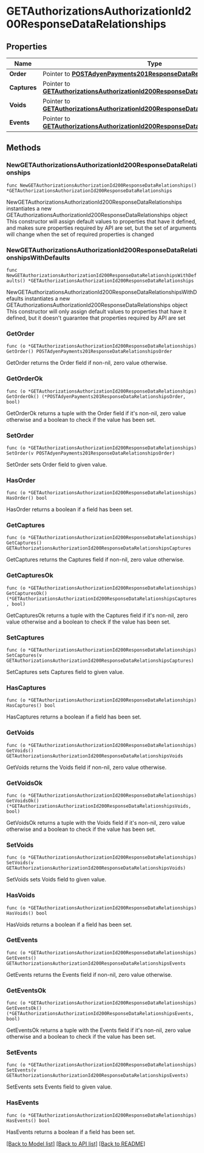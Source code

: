 # GETAuthorizationsAuthorizationId200ResponseDataRelationships

## Properties

Name | Type | Description | Notes
------------ | ------------- | ------------- | -------------
**Order** | Pointer to [**POSTAdyenPayments201ResponseDataRelationshipsOrder**](POSTAdyenPayments201ResponseDataRelationshipsOrder.md) |  | [optional] 
**Captures** | Pointer to [**GETAuthorizationsAuthorizationId200ResponseDataRelationshipsCaptures**](GETAuthorizationsAuthorizationId200ResponseDataRelationshipsCaptures.md) |  | [optional] 
**Voids** | Pointer to [**GETAuthorizationsAuthorizationId200ResponseDataRelationshipsVoids**](GETAuthorizationsAuthorizationId200ResponseDataRelationshipsVoids.md) |  | [optional] 
**Events** | Pointer to [**GETAuthorizationsAuthorizationId200ResponseDataRelationshipsEvents**](GETAuthorizationsAuthorizationId200ResponseDataRelationshipsEvents.md) |  | [optional] 

## Methods

### NewGETAuthorizationsAuthorizationId200ResponseDataRelationships

`func NewGETAuthorizationsAuthorizationId200ResponseDataRelationships() *GETAuthorizationsAuthorizationId200ResponseDataRelationships`

NewGETAuthorizationsAuthorizationId200ResponseDataRelationships instantiates a new GETAuthorizationsAuthorizationId200ResponseDataRelationships object
This constructor will assign default values to properties that have it defined,
and makes sure properties required by API are set, but the set of arguments
will change when the set of required properties is changed

### NewGETAuthorizationsAuthorizationId200ResponseDataRelationshipsWithDefaults

`func NewGETAuthorizationsAuthorizationId200ResponseDataRelationshipsWithDefaults() *GETAuthorizationsAuthorizationId200ResponseDataRelationships`

NewGETAuthorizationsAuthorizationId200ResponseDataRelationshipsWithDefaults instantiates a new GETAuthorizationsAuthorizationId200ResponseDataRelationships object
This constructor will only assign default values to properties that have it defined,
but it doesn't guarantee that properties required by API are set

### GetOrder

`func (o *GETAuthorizationsAuthorizationId200ResponseDataRelationships) GetOrder() POSTAdyenPayments201ResponseDataRelationshipsOrder`

GetOrder returns the Order field if non-nil, zero value otherwise.

### GetOrderOk

`func (o *GETAuthorizationsAuthorizationId200ResponseDataRelationships) GetOrderOk() (*POSTAdyenPayments201ResponseDataRelationshipsOrder, bool)`

GetOrderOk returns a tuple with the Order field if it's non-nil, zero value otherwise
and a boolean to check if the value has been set.

### SetOrder

`func (o *GETAuthorizationsAuthorizationId200ResponseDataRelationships) SetOrder(v POSTAdyenPayments201ResponseDataRelationshipsOrder)`

SetOrder sets Order field to given value.

### HasOrder

`func (o *GETAuthorizationsAuthorizationId200ResponseDataRelationships) HasOrder() bool`

HasOrder returns a boolean if a field has been set.

### GetCaptures

`func (o *GETAuthorizationsAuthorizationId200ResponseDataRelationships) GetCaptures() GETAuthorizationsAuthorizationId200ResponseDataRelationshipsCaptures`

GetCaptures returns the Captures field if non-nil, zero value otherwise.

### GetCapturesOk

`func (o *GETAuthorizationsAuthorizationId200ResponseDataRelationships) GetCapturesOk() (*GETAuthorizationsAuthorizationId200ResponseDataRelationshipsCaptures, bool)`

GetCapturesOk returns a tuple with the Captures field if it's non-nil, zero value otherwise
and a boolean to check if the value has been set.

### SetCaptures

`func (o *GETAuthorizationsAuthorizationId200ResponseDataRelationships) SetCaptures(v GETAuthorizationsAuthorizationId200ResponseDataRelationshipsCaptures)`

SetCaptures sets Captures field to given value.

### HasCaptures

`func (o *GETAuthorizationsAuthorizationId200ResponseDataRelationships) HasCaptures() bool`

HasCaptures returns a boolean if a field has been set.

### GetVoids

`func (o *GETAuthorizationsAuthorizationId200ResponseDataRelationships) GetVoids() GETAuthorizationsAuthorizationId200ResponseDataRelationshipsVoids`

GetVoids returns the Voids field if non-nil, zero value otherwise.

### GetVoidsOk

`func (o *GETAuthorizationsAuthorizationId200ResponseDataRelationships) GetVoidsOk() (*GETAuthorizationsAuthorizationId200ResponseDataRelationshipsVoids, bool)`

GetVoidsOk returns a tuple with the Voids field if it's non-nil, zero value otherwise
and a boolean to check if the value has been set.

### SetVoids

`func (o *GETAuthorizationsAuthorizationId200ResponseDataRelationships) SetVoids(v GETAuthorizationsAuthorizationId200ResponseDataRelationshipsVoids)`

SetVoids sets Voids field to given value.

### HasVoids

`func (o *GETAuthorizationsAuthorizationId200ResponseDataRelationships) HasVoids() bool`

HasVoids returns a boolean if a field has been set.

### GetEvents

`func (o *GETAuthorizationsAuthorizationId200ResponseDataRelationships) GetEvents() GETAuthorizationsAuthorizationId200ResponseDataRelationshipsEvents`

GetEvents returns the Events field if non-nil, zero value otherwise.

### GetEventsOk

`func (o *GETAuthorizationsAuthorizationId200ResponseDataRelationships) GetEventsOk() (*GETAuthorizationsAuthorizationId200ResponseDataRelationshipsEvents, bool)`

GetEventsOk returns a tuple with the Events field if it's non-nil, zero value otherwise
and a boolean to check if the value has been set.

### SetEvents

`func (o *GETAuthorizationsAuthorizationId200ResponseDataRelationships) SetEvents(v GETAuthorizationsAuthorizationId200ResponseDataRelationshipsEvents)`

SetEvents sets Events field to given value.

### HasEvents

`func (o *GETAuthorizationsAuthorizationId200ResponseDataRelationships) HasEvents() bool`

HasEvents returns a boolean if a field has been set.


[[Back to Model list]](../README.md#documentation-for-models) [[Back to API list]](../README.md#documentation-for-api-endpoints) [[Back to README]](../README.md)


